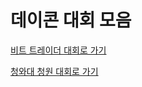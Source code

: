 # 데이콘 대회 모음

[비트 트레이더 대회로 가기](https://dacon.io/competitions/official/235709/overview/description/)

[청와대 청원 대회로 가기](https://dacon.io/competitions/open/235597/overview/description)



